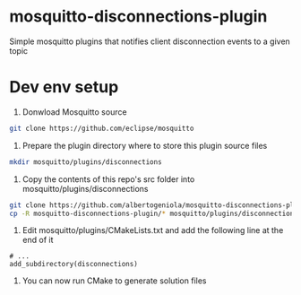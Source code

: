 # mosquitto-disconnections-plugin
Simple mosquitto plugins that notifies client disconnection events to a given topic

# Dev env setup
1. Donwload Mosquitto source
```bash
git clone https://github.com/eclipse/mosquitto
```
1. Prepare the plugin directory where to store this plugin source files
```bash
mkdir mosquitto/plugins/disconnections
```
1. Copy the contents of this repo's src folder into mosquitto/plugins/disconnections
```bash
git clone https://github.com/albertogeniola/mosquitto-disconnections-plugin
cp -R mosquitto-disconnections-plugin/* mosquitto/plugins/disconnections
```
1. Edit mosquitto/plugins/CMakeLists.txt and add the following line at the end of it
```
# ...
add_subdirectory(disconnections)
```
1. You can now run CMake to generate solution files
